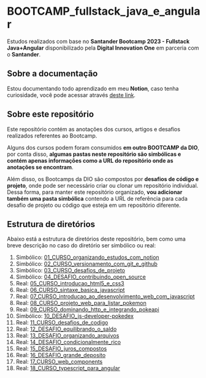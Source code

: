 # BOOTCAMP_fullstack_java_e_angular

Estudos realizados com base no **Santander Bootcamp 2023 - Fullstack Java+Angular** disponibilizado pela **Digital Innovation One** em parceria com o **Santander**.

## Sobre a documentação

Estou documentando todo aprendizado em meu **Notion**, caso tenha curiosidade, você pode acessar através [deste link](https://marlonprado04.notion.site/Santander-Bootcamp-2023-Fullstack-Java-Angular-c34a45b6c201403db3aeac2a04333dce?pvs=4).

## Sobre este repositório

Este repositório contém as anotações dos cursos, artigos e desafios realizados referentes ao Bootcamp.

Alguns dos cursos podem foram consumidos **em outro BOOTCAMP da DIO**, por conta disso, **algumas pastas neste repositório são simbólicas e contém apenas informações como a URL do repositório onde as anotações se encontram**.

Além disso, os Bootcamps da DIO são compostos por **desafios de código e projeto**, onde pode ser necessário criar ou clonar um repositório individual. Dessa forma, para manter este repositório organizado, **vou adicionar também uma pasta simbólica** contendo a URL de referência para cada desafio de projeto ou código que esteja em um repositório diferente.

## Estrutura de diretórios

Abaixo está a estrutura de diretórios deste repositório, bem como uma breve descrição no caso do diretório ser simbólico ou real:

01. Simbólico: [01_CURSO_organizando_estudos_com_notion](./01_CURSO_organizando_estudos_com_notion/)
02. Simbólico: [02_CURSO_versionamento_com_git_e_github](./02_CURSO_versionamento_com_git_e_github/)
03. Simbólico: [03_CURSO_desafios_de_projeto](./03_CURSO_desafios_de_projeto/)
04. Simbólico: [04_DESAFIO_contribuindo_open_source](./04_DESAFIO_contribuindo_open_source/)
05. Real: [05_CURSO_introducao_html5_e_css3](./05_CURSO_introducao_html5_e_css3/)
06. Real: [06_CURSO_sintaxe_basica_javascript](./06_CURSO_sintaxe_basica_javascript/)
07. Real: [07_CURSO_introducao_ao_desenvolvimento_web_com_javascript](./07_CURSO_introducao_ao_desenvolvimento_web_com_javascript/)
08. Real: [08_CURSO_projeto_web_para_listar_pokemon](./08_CURSO_projeto_web_para_listar_pokemon/)
09. Real: [09_CURSO_dominando_http_e_integrando_pokeapi](./09_CURSO_dominando_http_e_integrando_pokeapi/)
10. Simbólico: [10_DESAFIO_js-developer-pokedex](./10_DESAFIO_js-developer-pokedex/)
11. Real: [11_CURSO_desafios_de_codigo](./11_CURSO_desafios_de_codigo/)
12. Real: [12_DESAFIO_equilibrando_o_saldo](./12_DESAFIO_equilibrando_o_saldo/)
13. Real: [13_DESAFIO_organizando_arquivos](./13_DESAFIO_organizando_arquivos/)
14. Real: [14_DESAFIO_condicionalmente_rico](./14_DESAFIO_condicionalmente_rico/)
15. Real: [15_DESAFIO_juros_compostos](./15_DESAFIO_juros_compostos/)
16. Real: [16_DESAFIO_grande_deposito](./16_DESAFIO_grande_deposito/)
17. Real: [17_CURSO_web_components](./17_CURSO_web_components/)
18. Real: [18_CURSO_typescript_para_angular](./18_CURSO_typescript_para_angular/)
